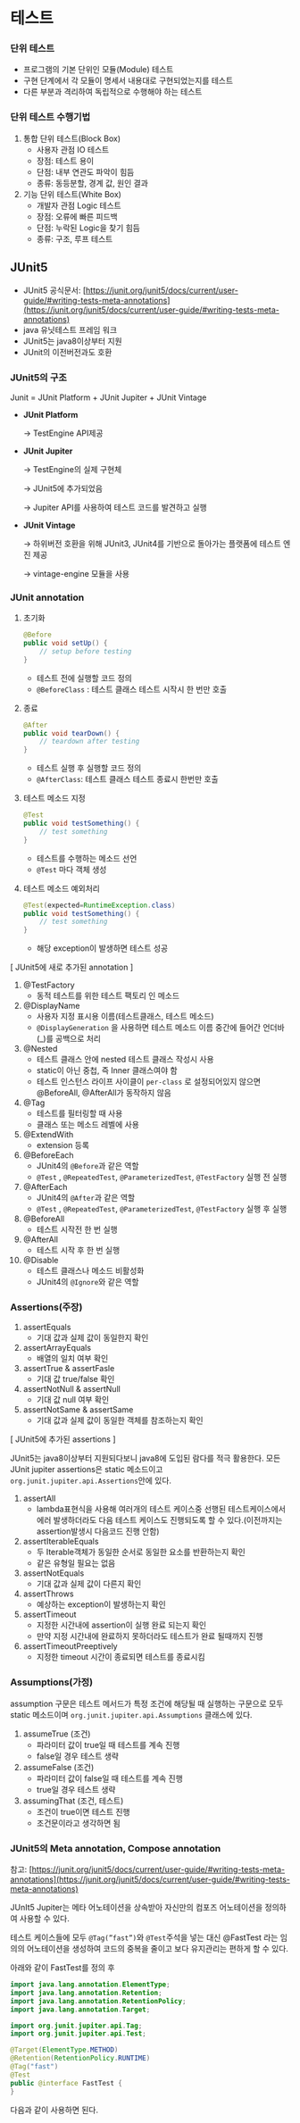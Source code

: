 # 테스트

### 단위 테스트

- 프로그램의 기본 단위인 모듈(Module) 테스트
- 구현 단계에서 각 모듈이 명세서 내용대로 구현되었는지를 테스트
- 다른 부분과 격리하여 독립적으로 수행해야 하는 테스트

### 단위 테스트 수행기법

1. 통합 단위 테스트(Block Box)
    - 사용자 관점 IO 테스트
    - 장점: 테스트 용이
    - 단점: 내부 연관도 파악이 힘듬
    - 종류: 동등분할, 경계 값, 원인 결과
2. 기능 단위 테스트(White Box)
    - 개발자 관점 Logic 테스트
    - 장점: 오류에 빠른 피드백
    - 단점: 누락된 Logic을 찾기 힘듬
    - 종류: 구조, 루프 테스트

## JUnit5

- JUnit5 공식문서: [https://junit.org/junit5/docs/current/user-guide/#writing-tests-meta-annotations](https://junit.org/junit5/docs/current/user-guide/#writing-tests-meta-annotations)
- java 유닛테스트 프레임 워크
- JUnit5는 java8이상부터 지원
- JUnit의 이전버전과도 호환

### JUnit5의 구조

Junit = JUnit Platform + JUnit Jupiter + JUnit Vintage

- **JUnit Platform**
    
    → TestEngine API제공
    
- **JUnit Jupiter**
    
    → TestEngine의 실제 구현체
    
    → JUnit5에 추가되었음
    
    → Jupiter API를 사용하여 테스트 코드를 발견하고 실행
    
- **JUnit Vintage**
    
    → 하위버전 호환을 위해 JUnit3, JUnit4를 기반으로 돌아가는 플랫폼에 테스트 엔진 제공
    
    → vintage-engine 모듈을 사용
    

### JUnit annotation

1. 초기화
    
    ```java
    @Before
    public void setUp() {
    	// setup before testing
    }
    ```
    
    - 테스트 전에 실행할 코드 정의
    - `@BeforeClass` : 테스트 클래스 테스트 시작시 한 번만 호출

1. 종료
    
    ```java
    @After
    public void tearDown() {
    	// teardown after testing
    }
    ```
    
    - 테스트 실행 후 실행할 코드 정의
    - `@AfterClass`: 테스트 클래스 테스트 종료시 한번만 호출

1. 테스트 메소드 지정
    
    ```java
    @Test
    public void testSomething() {
    	// test something
    }
    ```
    
    - 테스트를 수행하는 메소드 선언
    - `@Test` 마다 객체 생성

1. 테스트 메소드 예외처리
    
    ```java
    @Test(expected=RuntimeException.class)
    public void testSomething() {
    	// test something
    }
    ```
    
    - 해당 exception이 발생하면 테스트 성공

[ JUnit5에 새로 추가된 annotation ]

1. @TestFactory
    - 동적 테스트를 위한 테스트 팩토리 인 메소드
2. @DisplayName
    - 사용자 지정 표시용 이름(테스트클래스, 테스트 메소드)
    - `@DisplayGeneration` 을 사용하면 테스트 메소드 이름 중간에 들어간 언더바(_)를 공백으로 처리
3. @Nested
    - 테스트 클래스 안에 nested 테스트 클래스 작성시 사용
    - static이 아닌 중첩, 즉 Inner 클래스여야 함
    - 테스트 인스턴스 라이프 사이클이 `per-class` 로 설정되어있지 않으면 @BeforeAll,  @AfterAll가 동작하지 않음
4. @Tag
    - 테스트를 필터링할 때 사용
    - 클래스 또는 메소드 레벨에 사용
5. @ExtendWith
    - extension 등록
6. @BeforeEach
    - JUnit4의 `@Before`과 같은 역할
    - `@Test` , `@RepeatedTest`, `@ParameterizedTest`, `@TestFactory` 실행 전 실행
7. @AfterEach
    - JUnit4의 `@After`과 같은 역할
    - `@Test` , `@RepeatedTest`, `@ParameterizedTest`, `@TestFactory` 실행 후 실행
8. @BeforeAll
    - 테스트 시작전 한 번 실행
9. @AfterAll
    - 테스트 시작 후 한 번 실행
10. @Disable
    - 테스트 클래스나 메소드 비활성화
    - JUnit4의 `@Ignore`와 같은 역할

### Assertions(주장)

1. assertEquals
    - 기대 값과 실제 값이 동일한지 확인
2. assertArrayEquals
    - 배열의 일치 여부 확인
3. assertTrue & assertFasle
    - 기대 값 true/false 확인
4. assertNotNull & assertNull
    - 기대 값 null 여부 확인
5. assertNotSame & assertSame
    - 기대 값과 실제 값이 동일한 객체를 참조하는지 확인

[ JUnit5에 추가된 assertions ]

JUnit5는 java8이상부터 지원되다보니 java8에 도입된 람다를 적극 활용한다. 모든 JUnit jupiter assertions은 static 메소드이고 `org.junit.jupiter.api.Assertions`안에 있다.

1. assertAll
    - lambda표현식을 사용해 여러개의 테스트 케이스중 선행된 테스트케이스에서 에러 발생하더라도 다음 테스트 케이스도 진행되도록 할 수 있다.(이전까지는 assertion발생시 다음코드 진행 안함)
2. assertIterableEquals
    - 두 Iterable객체가 동일한 순서로 동일한 요소를 반환하는지 확인
    - 같은 유형일 필요는 없음
3. assertNotEquals
    - 기대 값과 실제 값이 다른지 확인
4. assertThrows
    - 예상하는 exception이 발생하는지 확인
5. assertTimeout
    - 지정한 시간내에 assertion이 실행 완료 되는지 확인
    - 만약 지정 시간내에 완료하지 못하더라도 테스트가 완료 될때까지 진행
6. assertTimeoutPreeptively
    - 지정한 timeout 시간이 종료되면 테스트를 종료시킴

### Assumptions(가정)

assumption 구문은 테스트 메서드가 특정 조건에 해당될 때 실행하는 구문으로 모두 static 메소드이며 `org.junit.jupiter.api.Assumptions` 클래스에 있다. 

1. assumeTrue (조건)
    - 파라미터 값이 true일 때 테스트를 계속 진행
    - false일 경우 테스트 생략
2. assumeFalse (조건)
    - 파라미터 값이 false일 때 테스트를 계속 진행
    - true일 경우 테스트 생략
3. assumingThat (조건, 테스트)
    - 조건이 true이면 테스트 진행
    - 조건문이라고 생각하면 됨

### JUnit5의 Meta annotation, Compose annotation

참고: [https://junit.org/junit5/docs/current/user-guide/#writing-tests-meta-annotations](https://junit.org/junit5/docs/current/user-guide/#writing-tests-meta-annotations)

JUnIt5 Jupiter는 메타 어노테이션을 상속받아 자신만의 컴포즈 어노테이션을 정의하여 사용할 수 있다. 

테스트 케이스들에 모두 `@Tag(”fast”)`와 `@Test`주석을 넣는 대신 @FastTest 라는 임의의 어노테이션을 생성하여 코드의 중복을 줄이고 보다 유지관리는 편하게 할 수 있다. 

아래와 같이 FastTest를 정의 후

```java
import java.lang.annotation.ElementType;
import java.lang.annotation.Retention;
import java.lang.annotation.RetentionPolicy;
import java.lang.annotation.Target;

import org.junit.jupiter.api.Tag;
import org.junit.jupiter.api.Test;

@Target(ElementType.METHOD)
@Retention(RetentionPolicy.RUNTIME)
@Tag("fast")
@Test
public @interface FastTest {
}
```

다음과 같이 사용하면 된다.
